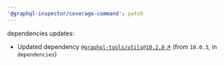 ```yaml
---
'@graphql-inspector/coverage-command': patch
---
```

dependencies updates:
  - Updated dependency [`@graphql-tools/utils@10.2.0`
    ↗︎](https://www.npmjs.com/package/@graphql-tools/utils/v/10.2.0) (from `10.0.3`, in
    `dependencies`)

